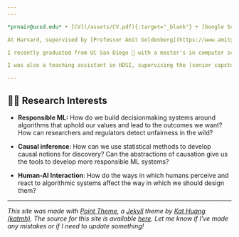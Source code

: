 ```yaml
---
---

*prnair@ucsd.edu* • [CV](/assets/CV.pdf){:target="_blank"} • [Google Scholar](https://scholar.google.com/citations?user=8OTteiYAAAAJ&hl=en){:target="_blank"} • [GitHub](https://github.com/pnair7){:target="_blank"} • [LinkedIn](https://www.linkedin.com/in/pnair7/){:target="_blank"}

At Harvard, supervised by [Professor Amit Goldenberg](https://www.amitgoldenberg.com/){:target="_blank"}, I study the use of artificial intelligence for emotional support and regulation through experimental and machine learning methods. I will help develop large-scale human-AI studies, and support the lab's computational infrastructure.

I recently graduated from UC San Diego 🔱 with a master's in computer science, where I was advised by [Professor David Danks](https://www.daviddanks.org/){:target="_blank"}. My thesis uses causal inference and active learning to study fairness-sensitive decisions with selective labeling, establishing how even without biased or flawed models, imbalances in group size can lead to differences in uncertainty. 

I was also a teaching assistant in HDSI, supervising the [senior capstone course](https://dsc-capstone.org/){:target="_blank"} and [DSC 80](https://dsc80.com/){:target="_blank"}. Prior to my graduate study, I was a data science major at UC San Diego, graduating with minors in history and liguistics, and a concentration in political science. Outside the classroom, I was the sports editor of [The UCSD Guardian](https://ucsdguardian.org){:target="_blank"}, was in UCSD's quizbowl club, and spent a summer making [a documentary about UCSD's history](https://pnair7.github.io/fun). In my free time, I'm watching as many sports as I can, reading Wikipedia pages, and watching movies.

---
```


## 🧑‍💻 Research Interests

* **Responsible ML:** How do we build decisionmaking systems around algorithms that uphold our values and lead to the outcomes we want? How can researchers and regulators detect unfairness in the wild?

* **Causal inference**: How can we use statistical methods to develop causal notions for discovery? Can the abstractions of causation give us the tools to develop more responsible ML systems?

* **Human-AI Interaction**: How do the ways in which humans perceive and react to algorithmic systems affect the way in which we should design them?

---

*This site was made with [Point Theme](https://github.com/katmh/point-theme), a [Jekyll](https://jekyllrb.com/) theme by [Kat Huang (katmh)](https://github.com/katmh). The source for this site is available [here](https://github.com/pnair7/pnair7.github.io). Let me know if I've made any mistakes or if I need to update something!*
